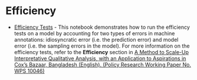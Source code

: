 # Efficiency

* [Efficiency Tests](EfficiencyTest.ipynb) - This notebook demonstrates how to run the efficiency tests on a model by accounting for two types of errors in machine annotations: idiosyncratic error (i.e. the prediction error) and model error (i.e. the sampling errors in the model).
For more information on the efficiency tests, refer to the **Efficiency** section in [A Method to Scale-Up Interpretative Qualitative Analysis, with an Application to Aspirations in Cox’s Bazaar, Bangladesh (English). (Policy Research Working Paper No. WPS 10046) ](http://documents.worldbank.org/curated/en/099759305162210822/IDU0a357362e00b6004c580966006b1c2f2e3996)
